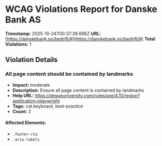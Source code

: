 # WCAG Violations Report for Danske Bank AS

**Timestamp:** 2025-10-24T00:37:38.696Z
**URL:** [https://danskebank.no/bedrift/#](https://danskebank.no/bedrift/#)
**Total Violations:** 1

## Violation Details

### All page content should be contained by landmarks

- **Impact:** moderate
- **Description:** Ensure all page content is contained by landmarks
- **Help URL:** https://dequeuniversity.com/rules/axe/4.10/region?application=playwright
- **Tags:** cat.keyboard, best-practice
- **Count:** 2

#### Affected Elements:

- `.footer-cta`
- `.aria-labels`
